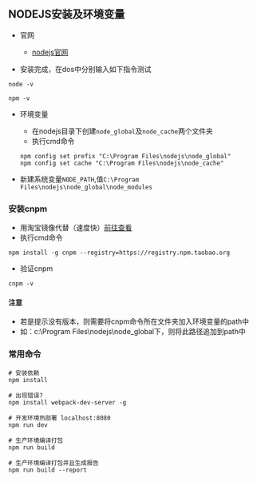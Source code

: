 ## NODEJS安装及环境变量

* 官网
  + [nodejs官网](https://nodejs.org/en/)
  
  
* 安装完成，在dos中分别输入如下指令测试

```
node -v

npm -v
```

* 环境变量
  + 在nodejs目录下创建`node_global`及`node_cache`两个文件夹
  + 执行cmd命令
  
  ```
  npm config set prefix "C:\Program Files\nodejs\node_global"
  npm config set cache "C:\Program Files\nodejs\node_cache"
  ```

* 新建系统变量`NODE_PATH`,值`C:\Program Files\nodejs\node_global\node_modules`

### 安装cnpm
  + 用淘宝镜像代替（速度快）[前往查看](https://npm.taobao.org/)
  + 执行cmd命令
  
  ```
  npm install -g cnpm --registry=https://registry.npm.taobao.org
  ```

* 验证cnpm

```
cnpm -v 
```

#### 注意
  + 若是提示没有版本，则需要将cnpm命令所在文件夹加入环境变量的path中
  + 如：c:\Program Files\nodejs\node_global下，则将此路径追加到path中


### 常用命令

```
# 安装依赖
npm install

# 出现错误?
npm install webpack-dev-server -g

# 开发环境热部署 localhost:8080
npm run dev

# 生产环境编译打包
npm run build

# 生产环境编译打包并且生成报告
npm run build --report
```
